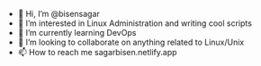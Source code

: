 - 👋 Hi, I’m @bisensagar
- 👀 I’m interested in Linux Administration and writing cool scripts
- 🌱 I’m currently learning DevOps
- 💞️ I’m looking to collaborate on anything related to Linux/Unix
- 📫 How to reach me sagarbisen.netlify.app

<!---
bisensagar/bisensagar is a ✨ special ✨ repository because its `README.md` (this file) appears on your GitHub profile.
You can click the Preview link to take a look at your changes.
--->
